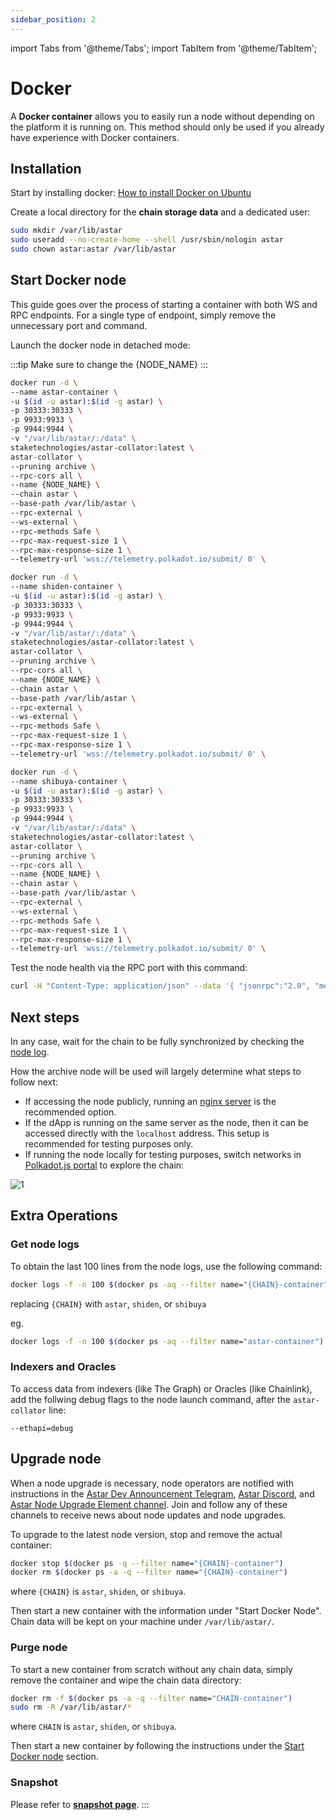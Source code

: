 ```yaml
---
sidebar_position: 2
---
```


import Tabs from '@theme/Tabs';
import TabItem from '@theme/TabItem';

# Docker

A **Docker container** allows you to easily run a node without depending on the platform it is running on. This method should only be used if you already have experience with Docker containers.

## Installation

Start by installing docker: [How to install Docker on Ubuntu](https://linuxize.com/post/how-to-install-and-use-docker-on-ubuntu-20-04/)

Create a local directory for the **chain storage data** and a dedicated user:

```sh
sudo mkdir /var/lib/astar
sudo useradd --no-create-home --shell /usr/sbin/nologin astar
sudo chown astar:astar /var/lib/astar
```

## Start Docker node

This guide goes over the process of starting a container with both WS and RPC endpoints. For a single type of endpoint, simply remove the unnecessary port and command.

Launch the docker node in detached mode:

:::tip
Make sure to change the {NODE_NAME}
:::

<Tabs>
<TabItem value="astar" label="Astar" default>

```sh
docker run -d \
--name astar-container \
-u $(id -u astar):$(id -g astar) \
-p 30333:30333 \
-p 9933:9933 \
-p 9944:9944 \
-v "/var/lib/astar/:/data" \
staketechnologies/astar-collator:latest \
astar-collator \
--pruning archive \
--rpc-cors all \
--name {NODE_NAME} \
--chain astar \
--base-path /var/lib/astar \
--rpc-external \
--ws-external \
--rpc-methods Safe \
--rpc-max-request-size 1 \
--rpc-max-response-size 1 \
--telemetry-url 'wss://telemetry.polkadot.io/submit/ 0' \
```

</TabItem>

<TabItem value="shiden" label="Shiden" default>

```sh
docker run -d \
--name shiden-container \
-u $(id -u astar):$(id -g astar) \
-p 30333:30333 \
-p 9933:9933 \
-p 9944:9944 \
-v "/var/lib/astar/:/data" \
staketechnologies/astar-collator:latest \
astar-collator \
--pruning archive \
--rpc-cors all \
--name {NODE_NAME} \
--chain astar \
--base-path /var/lib/astar \
--rpc-external \
--ws-external \
--rpc-methods Safe \
--rpc-max-request-size 1 \
--rpc-max-response-size 1 \
--telemetry-url 'wss://telemetry.polkadot.io/submit/ 0' \
```

</TabItem>

<TabItem value="shibuya" label="Shibuya" default>

```sh
docker run -d \
--name shibuya-container \
-u $(id -u astar):$(id -g astar) \
-p 30333:30333 \
-p 9933:9933 \
-p 9944:9944 \
-v "/var/lib/astar/:/data" \
staketechnologies/astar-collator:latest \
astar-collator \
--pruning archive \
--rpc-cors all \
--name {NODE_NAME} \
--chain astar \
--base-path /var/lib/astar \
--rpc-external \
--ws-external \
--rpc-methods Safe \
--rpc-max-request-size 1 \
--rpc-max-response-size 1 \
--telemetry-url 'wss://telemetry.polkadot.io/submit/ 0' \
```

</TabItem>
</Tabs>

Test the node health via the RPC port with this command:

```sh
curl -H "Content-Type: application/json" --data '{ "jsonrpc":"2.0", "method":"system_health", "params":[],"id":1 }' localhost:9933
```

## Next steps

In any case, wait for the chain to be fully synchronized by checking the [node log](/docs/nodes/archive-node/binary#get-node-logs).

How the archive node will be used will largely determine what steps to follow next: 
- If accessing the node publicly, running an [nginx server](/docs/nodes/archive-node/nginx) is the recommended option.
- If the dApp is running on the same server as the node, then it can be accessed directly with the `localhost` address. This setup is recommended for testing purposes only.
- If running the node locally for testing purposes, switch networks in [Polkadot.js portal](https://polkadot.js.org/apps) to explore the chain:

![1](img/1.png)

## Extra Operations

### Get node logs

To obtain the last 100 lines from the node logs, use the following command:

```sh
docker logs -f -n 100 $(docker ps -aq --filter name="{CHAIN}-container")
```

replacing `{CHAIN}` with `astar`, `shiden`, or `shibuya`

eg.

```sh
docker logs -f -n 100 $(docker ps -aq --filter name="astar-container")
```

### Indexers and Oracles

To access data from indexers (like The Graph) or Oracles (like Chainlink), add the follwing debug flags to the node launch command, after the `astar-collator` line:

`--ethapi=debug`

## Upgrade node

When a node upgrade is necessary, node operators are notified with instructions in the [Astar Dev Announcement Telegram](https://t.me/+cL4tGZiFAsJhMGJk), [Astar Discord](https://discord.gg/Z3nC9U4), and [Astar Node Upgrade Element channel](https://matrix.to/#/#shiden-runtime-ann:matrix.org). Join and follow any of these channels to receive news about node updates and node upgrades.

To upgrade to the latest node version, stop and remove the actual container:

```sh
docker stop $(docker ps -q --filter name="{CHAIN}-container")
docker rm $(docker ps -a -q --filter name="{CHAIN}-container")
```

where `{CHAIN}` is `astar`, `shiden`, or `shibuya`.

[start command]: docker

Then start a new container with the information under "Start Docker Node". Chain data will be kept on your machine under `/var/lib/astar/`.

### Purge node

To start a new container from scratch without any chain data, simply remove the container and wipe the chain data directory:

```sh
docker rm -f $(docker ps -a -q --filter name="CHAIN-container")
sudo rm -R /var/lib/astar/*
```

where `CHAIN` is `astar`, `shiden`, or `shibuya`.

Then start a new container by following the instructions under the [Start Docker node](/docs/nodes/archive-node/docker#start-docker-node) section.

### Snapshot

Please refer to [**snapshot page**](/docs/nodes/snapshots/).
:::
